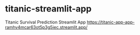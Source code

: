 # titanic-streamlit-app
Titanic Survival Prediction Streamlit App
https://titanic-app-app-ramhv4mcar63ot5p3g5iec.streamlit.app/

